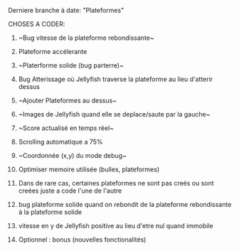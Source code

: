 Derniere branche à date: "Plateformes"

CHOSES A CODER:

1) ~Bug vitesse de la plateforme rebondissante~ 
2) Plateforme accélerante 
3) ~Platerforme solide (bug parterre)~ 
4) Bug Atterissage où Jellyfish traverse la plateforme au lieu d'atterir dessus
5) ~Ajouter Plateformes au dessus~ 
6) ~Images de Jellyfish quand elle se deplace/saute par la gauche~ 
7) ~Score actualisé en temps réel~ 
8) Scrolling automatique a 75%
9) ~Coordonnée (x,y) du mode debug~ 
10) Optimiser memoire utilisée (bulles, plateformes)
11) Dans de rare cas, certaines plateformes ne sont pas creés ou sont creées juste a code l'une de l'autre
12) bug plateforme solide quand on rebondit de la plateforme rebondissante à la plateforme solide
13) vitesse en y de Jellyfish positive au lieu d'etre nul quand immobile




14) Optionnel : bonus (nouvelles fonctionalités)
